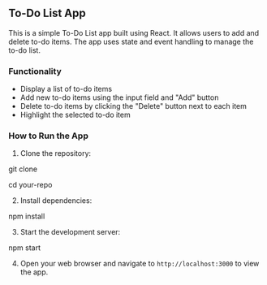 ## To-Do List App

This is a simple To-Do List app built using React. It allows users to add and delete to-do items. The app uses state and event handling to manage the to-do list.

### Functionality

- Display a list of to-do items
- Add new to-do items using the input field and "Add" button
- Delete to-do items by clicking the "Delete" button next to each item
- Highlight the selected to-do item

### How to Run the App

1. Clone the repository:

git clone

cd your-repo

2. Install dependencies:

npm install

3. Start the development server:

npm start

4. Open your web browser and navigate to `http://localhost:3000` to view the app.
